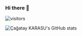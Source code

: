 ### Hi there 👋

![visitors](https://visitor-badge.glitch.me/badge?page_id=cgtykarasu.visitor-badge)

![Çağatay KARASU's GitHub stats](https://github-readme-stats.vercel.app/api?username=cgtykarasu&show_icons=true&theme=radical)



<!--
**cgtykarasu/cgtykarasu** is a ✨ _special_ ✨ repository because its `README.md` (this file) appears on your GitHub profile.

Here are some ideas to get you started:

- 🔭 I’m currently working on ...
- 🌱 I’m currently learning ...
- 👯 I’m looking to collaborate on ...
- 🤔 I’m looking for help with ...
- 💬 Ask me about ...
- 📫 How to reach me: ...
- 😄 Pronouns: ...
- ⚡ Fun fact: ...
-->
